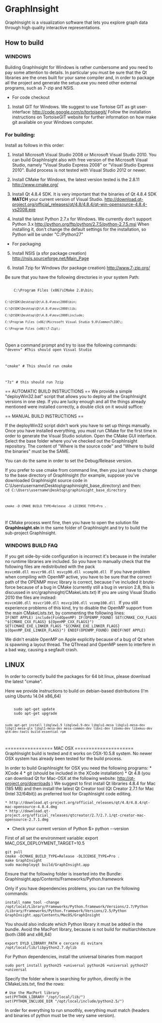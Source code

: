# GraphInsight
GraphInsight is a visualization software that lets you explore graph data through high quality interactive representations.

## How to build
### WINDOWS
Building GraphInsight for Windows is rather cumbersome and you need to pay some attention to details. In particular you must be sure that the Qt libraries are the ones built for your same compiler and, in order to package all the project and generate the setup.exe you need other external programs, such as 7-zip and NSIS.

* For code checkout
1) Install GIT for Windows. We suggest to use Tortoise GIT as git user-interface: 
	http://code.google.com/p/tortoisegit/
Follow the installation instructions on TortoiseGIT website for further information on how make git available on 
your Windows computer.

### For building:
Install as follows in this order:

1) Install Microsoft Visual Studio 2008 or Microsoft Visual Studio 2010. You can build GraphInsight also with free version of 
the Microsoft Visual Studio, namely "Visual Studio Express 2008" or "Visual Studio Express 2010". Build process is not tested with Visual Studio 2012 or newer. 

2) Install CMake for Windows, the latest version tested is the 2.8.11
	http://www.cmake.org/

3) Install Qt 4.8.4 SDK. It is very important that the binaries of Qt 4.8.4 SDK **MATCH** your current version 
of Visual Studio.
	http://download.qt-project.org/official_releases/qt/4.8/4.8.4/qt-win-opensource-4.8.4-vs2008.exe

4) Install the latest Python 2.7.x for Windows. We currently don't support Python 3.x
	http://python.org/ftp/python/2.7.5/python-2.7.5.msi
When installing it, don't change the default settings for the installation, so Python will be under "C:/Python27"

* For packaging
5) Install NSIS (a sfor package creation)
	http://nsis.sourceforge.net/Main_Page

6) Install 7zip for Windows (for package creation)
	http://www.7-zip.org/

Be sure that you have the following directories in your system Path:

<code>
	C:\Program Files (x86)\CMake 2.8\bin;

	C:\QtSDK\Desktop\Qt\4.8.4\msvc2008\bin;

	C:\QtSDK\Desktop\Qt\4.8.4\msvc2008\lib;

	C:\QtSDK\Desktop\Qt\4.8.4\msvc2008\include;

	C:\Program Files (x86)\Microsoft Visual Studio 9.0\Common7\IDE\;

	C:\Program Files (x86)\7-Zip\;
</code>

Open a command prompt and try to isse the following commands:
<code>
"devenv" #This should open Visual Studio

"cmake" # This should run cmake

"7z" # this should run 7zip
</code>

== AUTOMATIC BUILD INSTRUCTIONS ==
We provide a simple "deployWin32.bat" script that allows you to deploy all the GraphInsight versions in one step. If you are lucky enough and all
the things already mentioned were installed correctly, a double click on it would suffice:


== MANUAL BUILD INSTRUCTIONS ==

If the deployWin32 script didn't work you have to set up things manually. 
Once you have installed everything, you must run CMake for the first time in order to generate the Visual Studio solution.
Open the CMake GUI interface. Select the base folder where you've checked out the GraphInsight repository.
The content of "Where is the source code" and "Where to build the binaries" must be the SAME.

You can do the same in order to set the Debug/Release version.

If you prefer to use cmake from command line, then you just have to change to the base directory of GraphInsight (for example, suppose 
you've downloaded GraphInsight source code in C:\Users\username\Desktop\graphinsight_base_directory) and then:
<code>
	cd C:\Users\username\Desktop\graphinsight_base_directory

	cmake -D CMAKE_BUILD_TYPE=Release -D LICENSE_TYPE=Pro .
</code>

If CMake process went fine, then you have to open the solution file <b>GraphInsight.sln</b> in the same folder of GraphInsight and try to build the 
sub-project GraphInsight.

### WINDOWS BUILD FAQ
If you get side-by-side configuration is incorrect it's because in the installer no runtime libraries are included.
So you have to manually check that the following files are redistributed with the pack
<code>
	msvcm90.dll
	msvcr90.dll
	msvcp90.dll
	vcomp90.dll
</code>
If you have problem when compiling with OpenMP active, you have to be sure that the correct path of the OPENMP msvc library is correct, because I've included it brute-force
because of a bug in CMake (currently still a bug in version 2.8, this is discussed in src/graphinsight/CMakeLists.txt)
If you are using Visual Studio 2010 the files are instead:
<code>
	msvcm100.dll
	msvcr100.dll
	msvcp100.dll
	vcomp100.dll
</code>
If you still experience problems of this kind, try to disable the OpenMP support from the main CMakeLists.txt, by commenting the following lines:
<code>
	IF(NOT APPLE)
	    include(FindOpenMP)
	    IF(OPENMP_FOUND)
		SET(CMAKE_CXX_FLAGS "${CMAKE_CXX_FLAGS} ${OpenMP_CXX_FLAGS}")
		SET(CMAKE_EXE_LINKER_FLAGS "${CMAKE_EXE_LINKER_FLAGS} ${OpenMP_EXE_LINKER_FLAGS}")
	    ENDIF(OPENMP_FOUND)
	ENDIF(NOT APPLE)
</code>

We didn't enable OpenMP on Apple explicitly because of a bug of Qt when is spawning a layout thread.
The QThread and OpenMP seem to interfere in a bad way, causing a segfault crash. 


## LINUX
In order to correctly build the packages for 64 bit linux, please download the latest "cmake".

Here we provide instructions to build on debian-based distributions (I'm using Ubuntu 14.04 x86_64)

<code>
	sudo apt-get update
	sudo apt-get upgrade

	sudo apt-get install libglew1.9 libglew1.9-dev libglu1-mesa libglu1-mesa-dev libgl1-mesa-glx libgl1-mesa-dev mesa-common-dev libxi-dev libxmu-dev libxmuu-dev qt4-dev-tools build-essential rpm
</code>

================= MAC OSX =====================
GraphInsight build is tested and it works on OSX-10.5.8 system. No newer OSX system has already been tested for the build process.

In order to build GraphInsight for OSX you need the following programs:
	* XCode 4
	* git (should be included in the XCode installation)
	* Qt 4.8 (you can download Qt for Mac-OSX at the following website: http://qt-project.org/downloads )
	We suggest to first install Qt libraries 4.8.4 for Mac (185 MB) and then install the latest Qt Creator tool (Qt Creator 2.7.1 for Mac (Intel 32/64bit)) as preferred tool for GraphInsight code editing.

	* http://download.qt-project.org/official_releases/qt/4.8/4.8.4/qt-mac-opensource-4.8.4.dmg
	* http://download.qt-project.org/official_releases/qtcreator/2.7/2.7.1/qt-creator-mac-opensource-2.7.1.dmg

* Check your current version of Python
	$> python --version 

First of all set the environment variable:
	export MAC_OSX_DEPLOYMENT_TARGET=10.5

	git pull
	cmake -DCMAKE_BUILD_TYPE=Release -DLICENSE_TYPE=Pro .
	make GraphInsight
	sudo macdeployqt build/GraphInsight.app

Ensure that the following folder is inserted into the Bundle:
GraphInsight.app/Contents/Frameworks/Python.framework

Only if you have dependencies problems, you can run the following commands:

	install_name_tool -change /opt/local/Library/Frameworks/Python.framework/Versions/2.7/Python /Library/Frameworks/Python.framework/Versions/2.5/Python GraphInsight.app/Contents/MacOS/GraphInsight

You should also indicate which Python library it must be added in the bundle. Avoid the MacPort library, because is not build for multiarchitecture (both i386 and x86_64)

	export DYLD_LIBRARY_PATH e cercare di evitare /opt/local/lib/libpython2.7.dylib

For Python dependencies, install the universal binaries from macport

	sudo port install python25 +universal python26 +universal python27 +universal

Specify the folder where is searching for python, directly in the CMakeLists.txt, find the rows:

	# Use the MacPort library
	set(PYTHON_LIBRARY "/opt/local/lib/")
	set(PYTHON_INCLUDE_DIR "/opt/local/include/python2.5/")

In order for everything to run smoothly, everything must match (headers and binaries of python must be the very same version).
